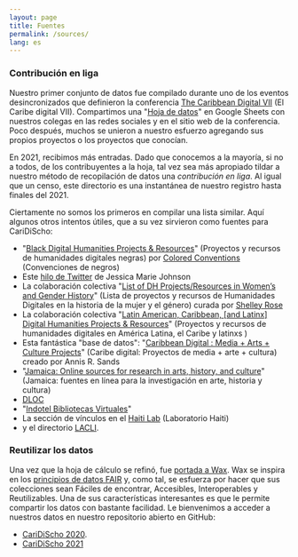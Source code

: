 ```yaml
---
layout: page
title: Fuentes
permalink: /sources/
lang: es
---
```


### Contribución en liga

Nuestro primer conjunto de datos fue compilado durante uno de los eventos desincronizados que definieron la conferencia [The Caribbean Digital VII](http://caribbeandigitalnyc.net/2020/directory/) (El Caribe digital VII). Compartimos una "[Hoja de datos](https://docs.google.com/spreadsheets/d/1PfgI0GrQR60gwRFVIZmZtWae9JyAMpZNFOZRe5xsMsg/edit#gid=1461016146)" en Google Sheets con nuestros colegas en las redes sociales y en el sitio web de la conferencia. Poco después, muchos se unieron a nuestro esfuerzo agregando sus propios proyectos o los proyectos que conocían.

En 2021, recibimos más entradas. Dado que conocemos a la mayoría, si no a todos, de los contribuyentes a la hoja, tal vez sea más apropiado tildar a nuestro método de recopilación de datos una _contribución en liga_. Al igual que un censo, este directorio es una instantánea de nuestro registro hasta finales del 2021.

Ciertamente no somos los primeros en compilar una lista similar. Aquí algunos otros intentos útiles, que a su vez sirvieron como fuentes para CariDiScho:

- "[Black Digital Humanities Projects & Resources](https://docs.google.com/document/d/1rZwucjyAAR7QiEZl238_hhRPXo5-UKXt2_KCrwPZkiQ/edit#heading=h.lfar8xoosxqv)" (Proyectos y recursos de humanidades digitales negras) por [Colored Conventions](https://twitter.com/CCP_org) (Convenciones de negros)
- Este [hilo de Twitter](https://twitter.com/jmjafrx/status/1285202367605022720) de Jessica Marie Johnson
- La colaboración colectiva "[List of DH Projects/Resources in Women’s and Gender History](https://docs.google.com/document/d/1u-5vO2oQDUcqcBkvK9BUlzOPYxIPFZxXgC1quUZv37c/edit)" (Lista de proyectos y recursos de Humanidades Digitales en la historia de la mujer y el género) curada por [Shelley Rose](https://twitter.com/shelleyerose)
- La colaboración colectiva "[Latin American, Caribbean, \[and Latinx\] Digital Humanities Projects & Resources](https://docs.google.com/document/d/1JE5s77JETxUC6Qx_ZOd7aiRxfr2WBPNDweTemJGcYT8/edit#heading=h.epa9pw1nzaoj)" (Proyectos y recursos de humanidades digitales en América Latina, el Caribe y latinxs )
- Esta fantástica "base de datos": "[Caribbean Digital : Media + Arts + Culture Projects](https://docs.google.com/spreadsheets/d/1_v7LmyvN7Xwgev0Fqhs22gzUxraB5sZoZ9amF8G2cxE/edit#gid=0)" (Caribe digital: Proyectos de media + arte + cultura) creado por Annis R. Sands
- "[Jamaica: Online sources for research in arts, history, and culture](https://crln.acrl.org/index.php/crlnews/article/view/9496/10780)" (Jamaica: fuentes en línea para la investigación en arte, historia y cultura)
- [DLOC](https://dloc.com/)
- "[Indotel Bibliotecas Virtuales](http://cti.indotel.gob.do/bibliotecas-virtuales/)"
- La sección de vínculos en el [Haiti Lab](https://sites.duke.edu/haitilab/) (Laboratorio Haiti)
- y el directorio [LACLI](https://salalm.org/lane/lacli/).

### Reutilizar los datos

Una vez que la hoja de cálculo se refinó, fue [portada a Wax](https://minicomp.github.io/wax/). Wax se inspira en los [principios de datos FAIR](https://journal.code4lib.org/articles/13427) y, como tal, se esfuerza por hacer que sus colecciones sean Fáciles de encontrar, Accesibles, Interoperables y Reutilizables. Una de sus características interesantes es que le permite compartir los datos con bastante facilidad. Le bienvenimos a acceder a nuestros datos en nuestro repositorio abierto en GitHub:

- [CariDiScho 2020](https://github.com/elotroalex/caridischo/blob/main/_data/archived/2020.csv).
- [CariDiScho 2021](https://github.com/elotroalex/caridischo/blob/main/_data/)
